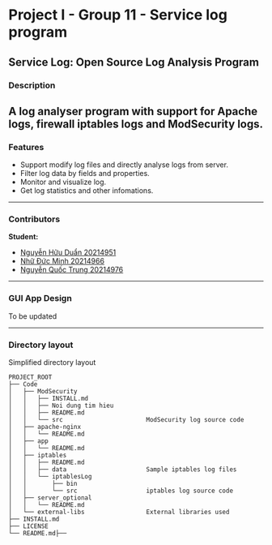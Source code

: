 # Project I - Group 11 - Service log program
## Service Log: Open Source Log Analysis Program
### Description
A log analyser program with support for Apache logs, firewall iptables logs and ModSecurity logs.
---------------
### Features
- Support modify log files and directly analyse logs from server.
- Filter log data by fields and properties.
- Monitor and visualize log.
- Get log statistics and other infomations.
---------------
### Contributors
**Student:**
- [Nguyễn Hữu Duẩn 20214951](https://github.com/DuanNH214951) 
- [Nhữ Đức Minh 20214966](https://github.com/NhuDucMinh20214966)
- [Nguyễn Quốc Trung 20214976](https://github.com/TrungNQ214976)
---------------
### GUI App Design

To be updated

---------------
### Directory layout
Simplified directory layout
```
PROJECT_ROOT
├── Code
│   ├── ModSecurity            
│   │   ├── INSTALL.md
│   │   ├── Noi dung tim hieu
│   │   ├── README.md
│   │   └── src                       ModSecurity log source code
│   ├── apache-nginx
│   │   └── README.md
│   ├── app
│   │   └── README.md
│   ├── iptables
│   │   ├── README.md
│   │   ├── data                      Sample iptables log files
│   │   └── iptablesLog
│   │       ├── bin
│   │       └── src                   iptables log source code
│   ├── server_optional
│   │   └── README.md
│   └── external-libs                 External libraries used
├── INSTALL.md
├── LICENSE
└── README.md├── 
```
